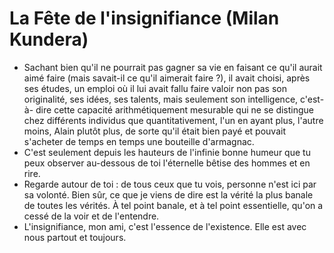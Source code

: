 # La Fête de l'insignifiance (Milan Kundera)
* Sachant bien qu'il ne pourrait pas gagner sa vie en faisant ce qu'il aurait aimé faire (mais savait-il ce qu'il aimerait faire ?), il avait choisi, après ses études, un emploi où il lui avait fallu faire valoir non pas son originalité, ses idées, ses talents, mais seulement son intelligence, c'est-à- dire cette capacité arithmétiquement mesurable qui ne se distingue chez différents individus que quantitativement, l'un en ayant plus, l'autre moins, Alain plutôt plus, de sorte qu'il était bien payé et pouvait s'acheter de temps en temps une bouteille d'armagnac.
* C'est seulement depuis les hauteurs de l'infinie bonne humeur que tu peux observer au-dessous de toi l'éternelle bêtise des hommes et en rire.
* Regarde autour de toi : de tous ceux que tu vois, personne n'est ici par sa volonté. Bien sûr, ce que je viens de dire est la vérité la plus banale de toutes les vérités. À tel point banale, et à tel point essentielle, qu'on a cessé de la voir et de l'entendre.
* L'insignifiance, mon ami, c'est l'essence de l'existence. Elle est avec nous partout et toujours.